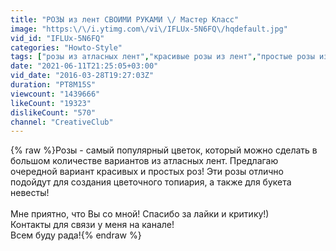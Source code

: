 ```yaml
---
title: "РОЗЫ из лент СВОИМИ РУКАМИ \/ Мастер Класс"
image: "https:\/\/i.ytimg.com\/vi\/IFLUx-5N6FQ\/hqdefault.jpg"
vid_id: "IFLUx-5N6FQ"
categories: "Howto-Style"
tags: ["розы из атласных лент","красивые розы из лент","простые розы из лент"]
date: "2021-06-11T21:25:05+03:00"
vid_date: "2016-03-28T19:27:03Z"
duration: "PT8M15S"
viewcount: "1439666"
likeCount: "19323"
dislikeCount: "570"
channel: "СreativeClub"
---
```

{% raw %}Розы -  самый популярный цветок, который можно сделать в большом количестве вариантов из атласных лент. Предлагаю очередной вариант красивых и простых роз! Эти розы отлично подойдут для создания цветочного топиария, а также для букета невесты!<br /><br />Мне приятно, что Вы со мной! Спасибо за лайки и критику!) <br />Контакты для связи у меня на канале!<br />Всем буду рада!{% endraw %}
